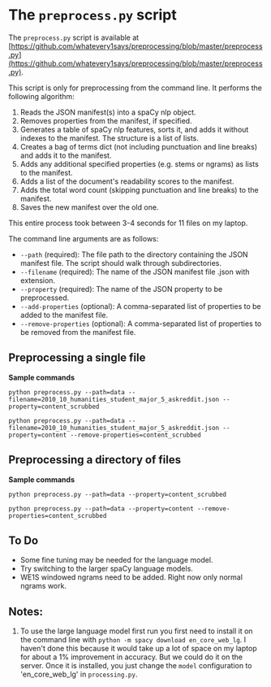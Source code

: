 # The `preprocess.py` script

The `preprocess.py` script is available at [https://github.com/whatevery1says/preprocessing/blob/master/preprocess.py](https://github.com/whatevery1says/preprocessing/blob/master/preprocess.py).

This script is only for preprocessing from the command line. It performs the following algorithm:

1. Reads the JSON manifest(s) into a spaCy nlp object.
2. Removes properties from the manifest, if specified.
3. Generates a table of spaCy nlp features, sorts it, and adds it without indexes to the manifest. The structure is a list of lists.
4. Creates a bag of terms dict (not including punctuation and line breaks) and adds it to the manifest.
5. Adds any additional specified properties (e.g. stems or ngrams) as lists to the manifest.
6. Adds a list of the document's readability scores to the manifest.
7. Adds the total word count (skipping punctuation and line breaks) to the manifest.    
8. Saves the new manifest over the old one.
    
This entire process took between 3-4 seconds for 11 files on my laptop.

The command line arguments are as follows:

- `--path` (required): The file path to the directory containing the JSON manifest file. The script should walk through subdirectories.
- `--filename` (required): The name of the JSON manifest file .json with extension.
- `--property` (required): The name of the JSON property to be preprocessed.
- `--add-properties` (optional): A comma-separated list of properties to be added to the manifest file.
- `--remove-properties` (optional): A comma-separated list of properties to be removed from the manifest file.  

## Preprocessing a single file

**Sample commands**

```
python preprocess.py --path=data --filename=2010_10_humanities_student_major_5_askreddit.json --property=content_scrubbed

python preprocess.py --path=data --filename=2010_10_humanities_student_major_5_askreddit.json --property=content --remove-properties=content_scrubbed
```

## Preprocessing a directory of files

**Sample commands**

```
python preprocess.py --path=data --property=content_scrubbed

python preprocess.py --path=data --property=content --remove-properties=content_scrubbed
```

## To Do

- Some fine tuning may be needed for the language model.
- Try switching to the larger spaCy language models.
- WE1S windowed ngrams need to be added. Right now only normal ngrams work.

## Notes:

1. To use the large language model first run you first need to install it on the command line with `python -m spacy download en_core_web_lg`. I haven't done this because it would take up a lot of space on my laptop for about a 1% improvement in accuracy. But we could do it on the server. Once it is installed, you just change the `model` configuration to 'en_core_web_lg' in `processing.py`.

